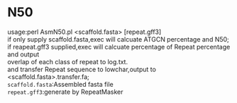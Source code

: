 # N50
 usage:perl AsmN50.pl <scaffold.fasta> [repeat.gff3]    
          if only supply scaffold.fasta,exec will calcuate ATGCN percentage and N50;    
          if reapeat.gff3 supplied,exec will calcuate percentage of Repeat percentage and output    
          overlap of each class of repeat to log.txt.   
          and transfer Repeat sequence to lowchar,output to <scaffold.fasta>.transfer.fa;   
`scaffold.fasta`:Assembled fasta file  
`repeat.gff3`:generate by RepeatMasker
